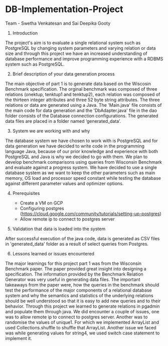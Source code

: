 # DB-Implementation-Project

Team - Swetha Venkatesan and Sai Deepika Gooty

1. Introduction

The project's aim is to evaluate a single relational system such as PostgreSQL by changing system parameters and varying relation or data size and through this project we have an increased understanding of database performance and improve programming experience with a RDBMS system such as PostgreSQL.

2. Brief description of your data generation process 

The main objective of part 1 is to generate data based on the Wiscosin Benchmark specification. The orginal benchmark was composed of three relations (onektup, tenktup1 and tenktup2), each relation was composed of the thirteen integer attributes and three 52 byte string attributes. The three relations or data are generated using a Java. The 'Main.java' file consists of the main code for data generation and the 'DbAdapter.java' file in the dao folder consists of the Database connection configurations. The generated data files are placed in a folder named ‘generated_data’.  

3. System we are working with and why 

The database system we have chosen to work with is PostgreSQL and for data generation we have decided to write code in the programming language Java, because of our prior knowledge and experience with both PostgreSQL and Java is why we decided to go with them. We plan to develop benchmark comparisons using queries from Wisconsin Benchmark and evaluate against a progress system. We have decided to use a single database system as we want to keep the other parameters such as  main memory, OS load and processor speed constant while testing the database against different parameter values and optimizer options. 

4. Prerequisites
    - Create a VM on GCP
    - Configuring postgres (https://cloud.google.com/community/tutorials/setting-up-postgres)
    - Allow remote ip to connect to postgres server

5. Validation that data is loaded into the system

After successful execution of the java code, data is generated as CSV files in 'generated_data' folder as a result of select queries from Postgres.

6. Lessons learned or issues encountered

The major learnings for this project part 1 was from the Wisconsin Benchmark paper. The paper provided great insight into designing a specification. The information provided by the Benchmark Relation Generator was very useful in generating data files. The important takeaways from the paper were, how the queries in the benchmark should test the performance of the major components of a relational database system and why the semantics and statistics of the underlying relations should be well understood so that it is easy to add new queries and to their behavior. Through this project we learned to generate relations in pgadmin and populate them through java. We did encounter a couple of issues, one was to allow remote ip to connect to postgres server. Another was to randomise the values of unique1. For which we implemented ArrayList and used Collections.shuffle to shuffle that ArrayList. Another issue we faced was while generating values for string4, we used switch case statement to implement it.





